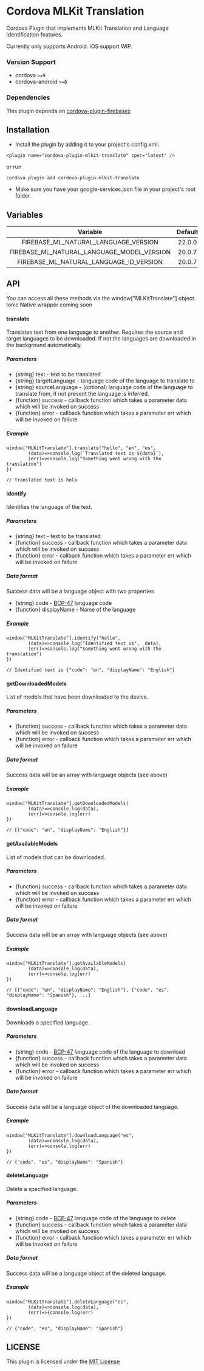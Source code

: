 # Cordova MLKit Translation

Cordova Plugin that implements MLKit Translation and Language Identification features.

Currently only supports Android. iOS support WIP.

### Version Support

- cordova `>=9`
- cordova-android `>=8`

### Dependencies

This plugin depends on [cordova-plugin-firebasex](https://github.com/dpa99c/cordova-plugin-firebasex)

## Installation

- Install the plugin by adding it to your project's config.xml:

```
<plugin name="cordova-plugin-mlkit-translate" spec="latest" />
```

or run

```
cordova plugin add cordova-plugin-mlkit-translate
```

- Make sure you have your google-services.json file in your project's root folder.

## Variables

|                  Variable                  | Default |
| :----------------------------------------: | :-----: |
|    FIREBASE_ML_NATURAL_LANGUAGE_VERSION    | 22.0.0  |
| FIREBASE_ML_NATURAL_LANGUAGE_MODEL_VERSION | 20.0.7  |
|  FIREBASE_ML_NATURAL_LANGUAGE_ID_VERSION   | 20.0.7  |

## API

You can access all these methods via the window["MLKitTranslate"] object. Ionic Native wrapper coming soon

#### translate

Translates text from one language to another. Requires the source and target languages to be downloaded. If not the languages are downloaded in the background automatically.

##### Parameters

- {string} text - text to be translated
- {string} targetLanguage - language code of the language to translate to
- {string} sourceLanguage - (optional) language code of the language to translate from, if not present the language is inferred.
- {function} success - callback function which takes a parameter data which will be invoked on success
- {function} error - callback function which takes a parameter err which will be invoked on failure

##### Example

```
window["MLKitTranslate"].translate("hello", "en", "es",
        (data)=>console.log(`Translated text is ${data}`),
        (err)=>console.log("Something went wrong with the translation")
})

// Translated text is hola
```

#### identify

Identifies the language of the text.

##### Parameters

- {string} text - text to be translated
- {function} success - callback function which takes a parameter data which will be invoked on success
- {function} error - callback function which takes a parameter err which will be invoked on failure

##### Data format

Success data will be a language object with two properties

- {string} code - [BCP-47](https://en.wikipedia.org/wiki/IETF_language_tag) language code
- {function} displayName - Name of the language

##### Example

```
window["MLKitTranslate"].identify("hello",
        (data)=>console.log("Identified text is",  data),
        (err)=>console.log("Something went wrong with the translation")
})

// Identified text is {"code": "en", "displayName": "English"}
```

#### getDownloadedModels

List of models that have been downloaded to the device.

##### Parameters

- {function} success - callback function which takes a parameter data which will be invoked on success
- {function} error - callback function which takes a parameter err which will be invoked on failure

##### Data format

Success data will be an array with language objects (see above)

##### Example

```
window["MLKitTranslate"].getDownloadedModels(
        (data)=>console.log(data),
        (err)=>console.log(err)
})

// [{"code": "en", "displayName": "English"}]
```

#### getAvailableModels

List of models that can be downloaded.

##### Parameters

- {function} success - callback function which takes a parameter data which will be invoked on success
- {function} error - callback function which takes a parameter err which will be invoked on failure

##### Data format

Success data will be an array with language objects (see above)

##### Example

```
window["MLKitTranslate"].getAvailableModels(
        (data)=>console.log(data),
        (err)=>console.log(err)
})

// [{"code": "en", "displayName": "English"}, {"code", "es", "displayName": "Spanish"}, ...]
```

#### downloadLanguage

Downloads a specified language.

##### Parameters

- {string} code - [BCP-47](https://en.wikipedia.org/wiki/IETF_language_tag) language code of the language to download
- {function} success - callback function which takes a parameter data which will be invoked on success
- {function} error - callback function which takes a parameter err which will be invoked on failure

##### Data format

Success data will be a language object of the downloaded language.

##### Example

```
window["MLKitTranslate"].downloadLanguage("es",
        (data)=>console.log(data),
        (err)=>console.log(err)
})

// {"code", "es", "displayName": "Spanish"}
```

#### deleteLanguage

Delete a specified language.

##### Parameters

- {string} code - [BCP-47](https://en.wikipedia.org/wiki/IETF_language_tag) language code of the language to delete
- {function} success - callback function which takes a parameter data which will be invoked on success
- {function} error - callback function which takes a parameter err which will be invoked on failure

##### Data format

Success data will be a language object of the deleted language.

##### Example

```
window["MLKitTranslate"].deleteLanguage("es",
        (data)=>console.log(data),
        (err)=>{console.log(err)
})

// {"code", "es", "displayName": "Spanish"}
```

## LICENSE

This plugin is licensed under the [MIT License](/LICENSE)
